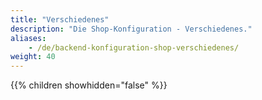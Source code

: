```yaml
---
title: "Verschiedenes"
description: "Die Shop-Konfiguration - Verschiedenes."
aliases:
    - /de/backend-konfiguration-shop-verschiedenes/
weight: 40    
---
```



{{% children showhidden="false" %}}